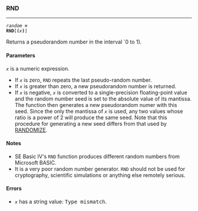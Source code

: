 ### RND
***
<code><var>random</var> <b>= RND</b>[<b>(</b><var>x</var><b>)</b>]</code>

Returns a pseudorandom number in the interval `0 to 1)</code>.

#### Parameters
<code><var>x</var></code> is a numeric expression.
* If <code><var>x</var></code> is zero, `RND` repeats the last pseudo-random number.
* If <code><var>x</var></code> is greater than zero, a new pseudorandom number is returned.
* If <code><var>x</var></code> is negative, <code><var>x</var></code> is converted to a single-precision floating-point value and the random number seed is set to the absolute value of its mantissa. The function then generates a new pseudorandom numer with this seed. Since the only the mantissa of <code><var>x</var></code> is used, any two values whose ratio is a power of 2 will produce the same seed. Note that this procedure for generating a new seed differs from that used by [RANDOMIZE](#RANDOMIZE).

#### Notes
* SE Basic IV's `RND` function produces different random numbers from Microsoft BASIC.
* It is a very poor random number generator. `RND` should not be used for cryptography, scientific simulations or anything else remotely serious.

#### Errors
* <code><var>x</var></code> has a string value: <samp>Type mismatch</samp>.

